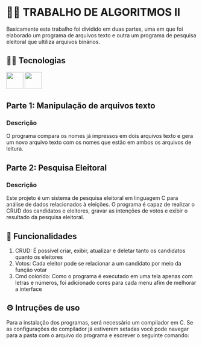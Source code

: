 # 🧑‍💼 TRABALHO DE ALGORITMOS II
<p>Basicamente este trabalho foi dividido em duas partes, uma em que foi elaborado um programa de arquivos texto e outra um programa de pesquisa eleitoral que ultiliza arquivos binários.</p> 

## 👨‍💻 Tecnologias
<div>
  <img height="45em" src="https://cdn.jsdelivr.net/gh/devicons/devicon@latest/icons/c/c-original.svg" />
  <img height="45em" src="https://github.com/Kaiki098/trabalho-de-algoritmos-II/assets/127666620/b774f912-0b4c-4a84-abc5-0eda141be234">
</div>

## Parte 1: Manipulação de arquivos texto
### Descrição
O programa compara os nomes já impressos em dois arquivos texto e gera um novo arquivo texto com os nomes que estão em ambos os arquivos de leitura.

## Parte 2: Pesquisa Eleitoral
### Descrição
Este projeto é um sistema de pesquisa eleitoral em linguagem C para análise de dados relacionados à eleições. O programa é capaz de realizar o CRUD dos candidatos e eleitores, gravar as intenções de votos e exibir o resultado da pesquisa eleitoral.

## 🔨 Funcionalidades
  1. CRUD: É possível criar, exibir, atualizar e deletar tanto os candidatos quanto os eleitores 
  2. Votos: Cada eleitor pode se relacionar a um candidato por meio da função votar
  3. Cmd colorido: Como o programa é executado em uma tela apenas com letras e números, foi adicionado cores para cada menu afim de melhorar a interface 

## ⚙️ Intruções de uso
 Para a instalação dos programas, será necessário  um compilador em C. Se as configurações do compilador já estiverem setadas você pode navegar para a pasta com o arquivo do programa e escrever o seguinte comando: ``` ```
